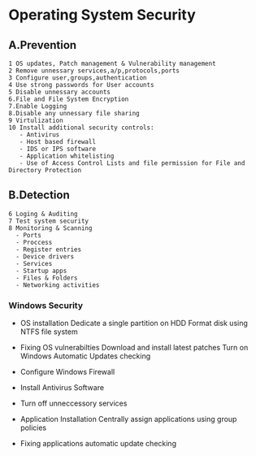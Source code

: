 # Operating System Security


## A.Prevention  
  
	1 OS updates, Patch management & Vulnerability management
	2 Remove unnessary services,a/p,protocols,ports   
	3 Configure user,groups,authentication 
	4 Use strong passwords for User accounts
	5 Disable unnessary accounts
	6.File and File System Encryption
	7.Enable Logging
	8.Disable any unnessary file sharing
	9 Virtulization  
	10 Install additional security controls:
	   - Antivirus
	   - Host based firewall
	   - IDS or IPS software
	   - Application whitelisting
	   - Use of Access Control Lists and file permission for File and Directory Protection
	
## B.Detection  
  
	6 Loging & Auditing
	7 Test system security   
	8 Monitoring & Scanning 
	  - Ports
	  - Proccess
	  - Register entries
	  - Device drivers
	  - Services
	  - Startup apps
	  - Files & Folders
	  - Networking activities

### Windows Security

- OS installation
   Dedicate a single partition on HDD
   Format disk using NTFS file system
   
- Fixing OS vulnerabilties
  Download and install latest patches
  Turn on Windows Automatic Updates checking
  
- Configure Windows Firewall

- Install Antivirus Software

- Turn off unneccessory services

- Application Installation
  Centrally assign applications using group policies
  
- Fixing applications automatic update checking


